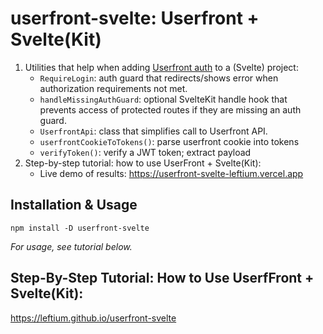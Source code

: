 # userfront-svelte: Userfront + Svelte(Kit)

1. Utilities that help when adding [Userfront auth](https://userfront.com) to a (Svelte) project:
    - `RequireLogin`: auth guard that redirects/shows error when authorization requirements not met.
    - `handleMissingAuthGuard`: optional SvelteKit handle hook that prevents access of protected routes if they are missing an auth guard.
    - `UserfrontApi`: class that simplifies call to Userfront API.
    - `userfrontCookieToTokens()`: parse userfront cookie into tokens
    - `verifyToken()`: verify a JWT token; extract payload
3. Step-by-step tutorial: how to use UserFront + Svelte(Kit):
    - Live demo of results: https://userfront-svelte-leftium.vercel.app
 
## Installation & Usage

`npm install -D userfront-svelte`

*For usage, see tutorial below.*

## Step-By-Step Tutorial: How to Use UserfFront + Svelte(Kit):

https://leftium.github.io/userfront-svelte
